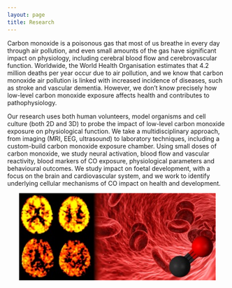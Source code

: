 ```yaml
---
layout: page
title: Research
---
```


Carbon monoxide is a poisonous gas that most of us breathe in every day through air pollution, and even small amounts of the gas have significant impact on physiology, including cerebral blood flow and cerebrovascular function. Worldwide, the World Health Organisation estimates that 4.2 million deaths per year occur due to air pollution, and we know that carbon monoxide air pollution is linked with increased incidence of diseases, such as stroke and vascular dementia. However, we don’t know precisely how low-level carbon monoxide exposure affects health and contributes to pathophysiology. 

Our research uses both human volunteers, model organisms and cell culture (both 2D and 3D) to probe the impact of low-level carbon monoxide exposure on physiological function. We take a multidisciplinary approach, from imaging (MRI, EEG, ultrasound) to laboratory techniques, including a custom-build carbon monoxide exposure chamber. Using small doses of carbon monoxide, we study neural activation, blood flow and vascular reactivity, blood markers of CO exposure, physiological parameters and behavioural outcomes. We study impact on foetal development, with a focus on the brain and cardiovascular system, and we work to identify underlying cellular mechanisms of CO impact on health and development. 

<p align="center">
<img src="/assets/herigstad_research.jpg" alt="Research" align="middle" style="width: 450px;"/>
</p>
